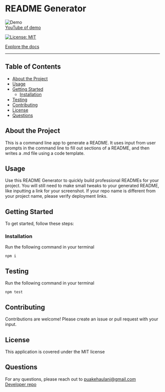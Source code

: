 # README Generator

![Demo](assets/images/Demo.gif)  
[YouTube of demo](https://youtu.be/0FKklmmzbp8)

[![License: MIT](https://img.shields.io/badge/License-MIT-yellow.svg)](https://opensource.org/licenses/MIT)

[Explore the docs](http://github.com/puakehaulani/README-Generator)

---

## Table of Contents

- [About the Project](#About-the-Project)
- [Usage](#Usage)
- [Getting Started](#Getting-Started)
  - [Installation](#Installation)
- [Testing](#Testing)
- [Contributing](#Contributing)
- [License](#License)
- [Questions](#Questions)

## About the Project

This is a command line app to generate a README. It uses input from user prompts in the command line to fill out sections of a README, and then writes a .md file using a code template.

## Usage

Use this README Generator to quickly build professional READMEs for your project. You will still need to make small tweaks to your generated README, like inputting a link for your screenshot. If your repo name is different from your project name, please verify deployment links.

## Getting Started

To get started, follow these steps:

### Installation

Run the following command in your terminal

    npm i

## Testing

Run the following command in your terminal

    npm test

## Contributing

Contributions are welcome! Please create an issue or pull request with your input.

## License

This application is covered under the MIT license

## Questions

For any questions, please reach out to <puakehaulani@gmail.com>  
[Developer repo](http://github.com/puakehaulani)
